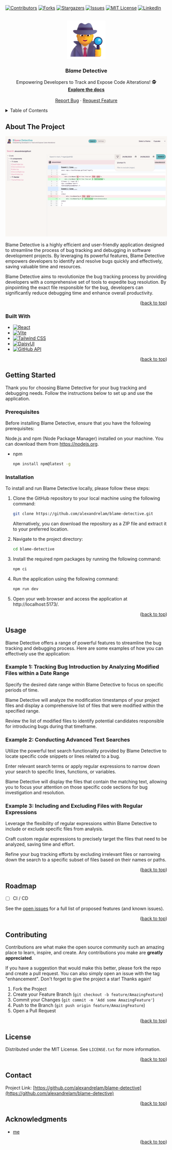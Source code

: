 <!-- Improved compatibility of back to top link: See: https://github.com/othneildrew/Best-README-Template/pull/73 -->

<a name="readme-top"></a>

<!--
*** Thanks for checking out the Best-README-Template. If you have a suggestion
*** that would make this better, please fork the repo and create a pull request
*** or simply open an issue with the tag "enhancement".
*** Don't forget to give the project a star!
*** Thanks again! Now go create something AMAZING! :D
-->

<!-- PROJECT SHIELDS -->
<!--
*** I'm using markdown "reference style" links for readability.
*** Reference links are enclosed in brackets [ ] instead of parentheses ( ).
*** See the bottom of this document for the declaration of the reference variables
*** for contributors-url, forks-url, etc. This is an optional, concise syntax you may use.
*** https://www.markdownguide.org/basic-syntax/#reference-style-links
-->

[![Contributors][contributors-shield]][contributors-url]
[![Forks][forks-shield]][forks-url]
[![Stargazers][stars-shield]][stars-url]
[![Issues][issues-shield]][issues-url]
[![MIT License][license-shield]][license-url]
[![LinkedIn][linkedin-shield]][linkedin-url]

<!-- PROJECT LOGO -->
<br />
<div align="center">
  <a href="https://github.com/alexandrelam/blame-detective">
    <img src="public/detective.png" alt="Logo" width="120" height="120">
  </a>

<h3 align="center">B<i>lame</i> Detective</h3>

  <p align="center">
    Empowering Developers to Track and Expose Code Alterations! 🕵️
    <br />
    <a href="https://github.com/alexandrelam/blame-detective"><strong>Explore the docs </strong></a>
    <br />
    <br />
    <a href="https://github.com/alexandrelam/blame-detective/issues">Report Bug</a>
    ·
    <a href="https://github.com/alexandrelam/blame-detective/issues">Request Feature</a>
  </p>
</div>

<!-- TABLE OF CONTENTS -->
<details>
  <summary>Table of Contents</summary>
  <ol>
    <li>
      <a href="#about-the-project">About The Project</a>
      <ul>
        <li><a href="#built-with">Built With</a></li>
      </ul>
    </li>
    <li>
      <a href="#getting-started">Getting Started</a>
      <ul>
        <li><a href="#prerequisites">Prerequisites</a></li>
        <li><a href="#installation">Installation</a></li>
      </ul>
    </li>
    <li><a href="#usage">Usage</a></li>
    <li><a href="#roadmap">Roadmap</a></li>
    <li><a href="#contributing">Contributing</a></li>
    <li><a href="#license">License</a></li>
    <li><a href="#contact">Contact</a></li>
    <li><a href="#acknowledgments">Acknowledgments</a></li>
  </ol>
</details>

<!-- ABOUT THE PROJECT -->

## About The Project

<img src="public/cover.png" alt="cover">

Blame Detective is a highly efficient and user-friendly application designed to streamline the process of bug tracking and debugging in software development projects. By leveraging its powerful features, Blame Detective empowers developers to identify and resolve bugs quickly and effectively, saving valuable time and resources.

Blame Detective aims to revolutionize the bug tracking process by providing developers with a comprehensive set of tools to expedite bug resolution. By pinpointing the exact file responsible for the bug, developers can significantly reduce debugging time and enhance overall productivity.

<p align="right">(<a href="#readme-top">back to top</a>)</p>

### Built With

- [![React][React.js]][React-url]
- [![Vite](https://img.shields.io/badge/Vite-2.6.0-646CFF?style=for-the-badge&logo=vite&logoColor=white)](https://vitejs.dev/)
- [![Tailwind CSS](https://img.shields.io/badge/Tailwind%20CSS-2.2.19-38B2AC?style=for-the-badge&logo=tailwind-css&logoColor=white)](https://tailwindcss.com/)
- [![DaisyUI](https://img.shields.io/badge/DaisyUI-1.11.0-FB8C00?style=for-the-badge&logo=tailwind-css&logoColor=white)](https://daisyui.com/)
- [![GitHub API](https://img.shields.io/badge/GitHub%20API-v3-181717?style=for-the-badge&logo=github&logoColor=white)](https://docs.github.com/en/rest)

<p align="right">(<a href="#readme-top">back to top</a>)</p>

<!-- GETTING STARTED -->

## Getting Started

Thank you for choosing Blame Detective for your bug tracking and debugging needs. Follow the instructions below to set up and use the application.

### Prerequisites

Before installing Blame Detective, ensure that you have the following prerequisites:

Node.js and npm (Node Package Manager) installed on your machine. You can download them from https://nodejs.org.

- npm
  ```sh
  npm install npm@latest -g
  ```

### Installation

To install and run Blame Detective locally, please follow these steps:

1. Clone the GitHub repository to your local machine using the following command:

   ```sh
   git clone https://github.com/alexandrelam/blame-detective.git
   ```

   Alternatively, you can download the repository as a ZIP file and extract it to your preferred location.

2. Navigate to the project directory:

   ```sh
   cd blame-detective
   ```

3. Install the required npm packages by running the following command:

   ```sh
   npm ci
   ```

4. Run the application using the following command:

   ```sh
   npm run dev
   ```

5. Open your web browser and access the application at http://localhost:5173/.

<p align="right">(<a href="#readme-top">back to top</a>)</p>

<!-- USAGE EXAMPLES -->

## Usage

Blame Detective offers a range of powerful features to streamline the bug tracking and debugging process. Here are some examples of how you can effectively use the application:

### Example 1: Tracking Bug Introduction by Analyzing Modified Files within a Date Range

Specify the desired date range within Blame Detective to focus on specific periods of time.

Blame Detective will analyze the modification timestamps of your project files and display a comprehensive list of files that were modified within the specified range.

Review the list of modified files to identify potential candidates responsible for introducing bugs during that timeframe.

### Example 2: Conducting Advanced Text Searches

Utilize the powerful text search functionality provided by Blame Detective to locate specific code snippets or lines related to a bug.

Enter relevant search terms or apply regular expressions to narrow down your search to specific lines, functions, or variables.

Blame Detective will display the files that contain the matching text, allowing you to focus your attention on those specific code sections for bug investigation and resolution.

### Example 3: Including and Excluding Files with Regular Expressions

Leverage the flexibility of regular expressions within Blame Detective to include or exclude specific files from analysis.

Craft custom regular expressions to precisely target the files that need to be analyzed, saving time and effort.

Refine your bug tracking efforts by excluding irrelevant files or narrowing down the search to a specific subset of files based on their names or paths.

<p align="right">(<a href="#readme-top">back to top</a>)</p>

<!-- ROADMAP -->

## Roadmap

- [ ] CI / CD

See the [open issues](https://github.com/alexandrelam/blame-detective/issues) for a full list of proposed features (and known issues).

<p align="right">(<a href="#readme-top">back to top</a>)</p>

<!-- CONTRIBUTING -->

## Contributing

Contributions are what make the open source community such an amazing place to learn, inspire, and create. Any contributions you make are **greatly appreciated**.

If you have a suggestion that would make this better, please fork the repo and create a pull request. You can also simply open an issue with the tag "enhancement".
Don't forget to give the project a star! Thanks again!

1. Fork the Project
2. Create your Feature Branch (`git checkout -b feature/AmazingFeature`)
3. Commit your Changes (`git commit -m 'Add some AmazingFeature'`)
4. Push to the Branch (`git push origin feature/AmazingFeature`)
5. Open a Pull Request

<p align="right">(<a href="#readme-top">back to top</a>)</p>

<!-- LICENSE -->

## License

Distributed under the MIT License. See `LICENSE.txt` for more information.

<p align="right">(<a href="#readme-top">back to top</a>)</p>

<!-- CONTACT -->

## Contact

Project Link: [https://github.com/alexandrelam/blame-detective](https://github.com/alexandrelam/blame-detective)

<p align="right">(<a href="#readme-top">back to top</a>)</p>

<!-- ACKNOWLEDGMENTS -->

## Acknowledgments

- [me](https://github.com/alexandrelam/blame-detective)

<p align="right">(<a href="#readme-top">back to top</a>)</p>

<!-- MARKDOWN LINKS & IMAGES -->
<!-- https://www.markdownguide.org/basic-syntax/#reference-style-links -->

[contributors-shield]: https://img.shields.io/github/contributors/alexandrelam/blame-detective.svg?style=for-the-badge
[contributors-url]: https://github.com/alexandrelam/blame-detective/graphs/contributors
[forks-shield]: https://img.shields.io/github/forks/alexandrelam/blame-detective.svg?style=for-the-badge
[forks-url]: https://github.com/alexandrelam/blame-detective/network/members
[stars-shield]: https://img.shields.io/github/stars/alexandrelam/blame-detective.svg?style=for-the-badge
[stars-url]: https://github.com/alexandrelam/blame-detective/stargazers
[issues-shield]: https://img.shields.io/github/issues/alexandrelam/blame-detective.svg?style=for-the-badge
[issues-url]: https://github.com/alexandrelam/blame-detective/issues
[license-shield]: https://img.shields.io/github/license/alexandrelam/blame-detective.svg?style=for-the-badge
[license-url]: https://github.com/alexandrelam/blame-detective/blob/master/LICENSE.txt
[linkedin-shield]: https://img.shields.io/badge/-LinkedIn-black.svg?style=for-the-badge&logo=linkedin&colorB=555
[linkedin-url]: https://www.linkedin.com/in/alexandre-lam-74787b191/
[React.js]: https://img.shields.io/badge/React-20232A?style=for-the-badge&logo=react&logoColor=61DAFB
[React-url]: https://reactjs.org/
